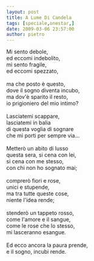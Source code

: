 ```yaml
---
layout: post
title: A Lume Di Candela
tags: [speciale,onestar,]
date: 2009-03-06 23:57:00
author: pietro
---
```

Mi sento debole,<br/>ed eccomi indebolito,<br/>mi sento fragile,<br/>ed eccomi spezzato,<br/><br/>ma che posto è questo,<br/>dove il sogno diventa incubo,<br/>ma dov'è sparito il resto,<br/>io prigioniero del mio intimo?<br/><br/>Lasciatemi scappare,<br/>lasciatemi in balia<br/>di questa voglia di sognare<br/>che mi porti per sempre via...<br/><br/>Metterò un abito di lusso<br/>questa sera, si cena con lei,<br/>si cena con me stesso,<br/>con chi non ho sognato mai;<br/><br/>comprerò fiori e rose,<br/>unici e stupende,<br/>ma tra tutte queste cose,<br/>niente l'idea rende;<br/><br/>stenderò un tappeto rosso,<br/>come l'amore e il sangue,<br/>come le rose che lo stesso,<br/>mi lasceranno esangue.<br/><br/>Ed ecco ancora la paura prende,<br/>e il sogno, incubi rende.
